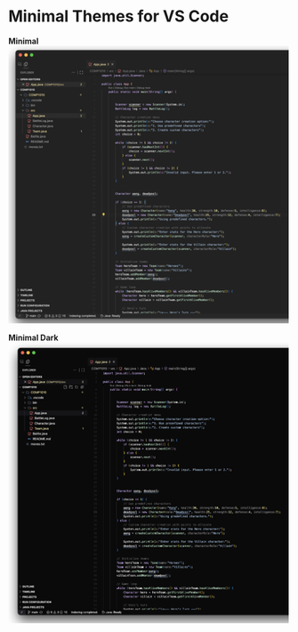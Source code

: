 # **Minimal Themes for VS Code**

**Minimal**
![Minimal](assets/screenshots/Normal.png)

**Minimal Dark**
![Minimal Pastel Dark — Vibrant (Softer Yellow)](assets/screenshots/Dark.png)
